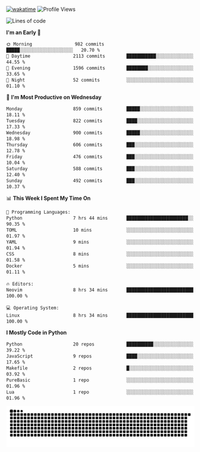 [![wakatime](https://wakatime.com/badge/user/b920b284-3cde-4cd4-b72e-f7f22d050b16.svg)](https://wakatime.com/@b920b284-3cde-4cd4-b72e-f7f22d050b16)
![Profile Views](http://img.shields.io/badge/Profile%20Views-4586-blue)
<!--START_SECTION:waka-->
![Lines of code](https://img.shields.io/badge/From%20Hello%20World%20I%27ve%20Written-6.4%20million%20lines%20of%20code-blue)

**I'm an Early 🐤** 

```text
🌞 Morning                982 commits         █████░░░░░░░░░░░░░░░░░░░░   20.70 % 
🌆 Daytime                2113 commits        ███████████░░░░░░░░░░░░░░   44.55 % 
🌃 Evening                1596 commits        ████████░░░░░░░░░░░░░░░░░   33.65 % 
🌙 Night                  52 commits          ░░░░░░░░░░░░░░░░░░░░░░░░░   01.10 % 
```
📅 **I'm Most Productive on Wednesday** 

```text
Monday                   859 commits         █████░░░░░░░░░░░░░░░░░░░░   18.11 % 
Tuesday                  822 commits         ████░░░░░░░░░░░░░░░░░░░░░   17.33 % 
Wednesday                900 commits         █████░░░░░░░░░░░░░░░░░░░░   18.98 % 
Thursday                 606 commits         ███░░░░░░░░░░░░░░░░░░░░░░   12.78 % 
Friday                   476 commits         ███░░░░░░░░░░░░░░░░░░░░░░   10.04 % 
Saturday                 588 commits         ███░░░░░░░░░░░░░░░░░░░░░░   12.40 % 
Sunday                   492 commits         ███░░░░░░░░░░░░░░░░░░░░░░   10.37 % 
```


📊 **This Week I Spent My Time On** 

```text
💬 Programming Languages: 
Python                   7 hrs 44 mins       ███████████████████████░░   90.35 % 
TOML                     10 mins             ░░░░░░░░░░░░░░░░░░░░░░░░░   01.97 % 
YAML                     9 mins              ░░░░░░░░░░░░░░░░░░░░░░░░░   01.94 % 
CSS                      8 mins              ░░░░░░░░░░░░░░░░░░░░░░░░░   01.58 % 
Docker                   5 mins              ░░░░░░░░░░░░░░░░░░░░░░░░░   01.11 % 

🔥 Editors: 
Neovim                   8 hrs 34 mins       █████████████████████████   100.00 % 

💻 Operating System: 
Linux                    8 hrs 34 mins       █████████████████████████   100.00 % 
```

**I Mostly Code in Python** 

```text
Python                   20 repos            ██████████░░░░░░░░░░░░░░░   39.22 % 
JavaScript               9 repos             ████░░░░░░░░░░░░░░░░░░░░░   17.65 % 
Makefile                 2 repos             █░░░░░░░░░░░░░░░░░░░░░░░░   03.92 % 
PureBasic                1 repo              ░░░░░░░░░░░░░░░░░░░░░░░░░   01.96 % 
Lua                      1 repo              ░░░░░░░░░░░░░░░░░░░░░░░░░   01.96 % 
```




<!--END_SECTION:waka-->
![Snake animation](https://raw.githubusercontent.com/timmypidashev/timmypidashev/main/commits.svg)
